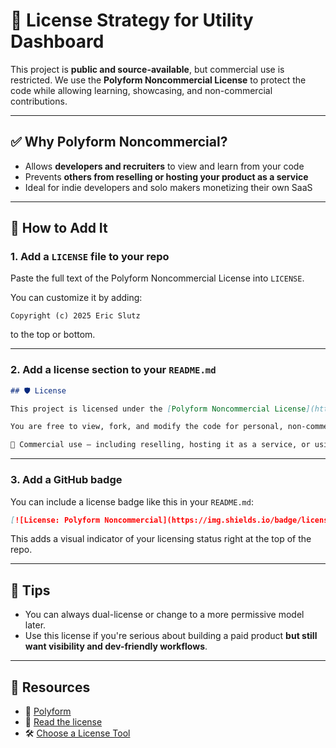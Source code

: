# 📜 License Strategy for Utility Dashboard

This project is **public and source-available**, but commercial use is restricted. We use the **Polyform Noncommercial License** to protect the code while allowing learning, showcasing, and non-commercial contributions.

---

## ✅ Why Polyform Noncommercial?

- Allows **developers and recruiters** to view and learn from your code
- Prevents **others from reselling or hosting your product as a service**
- Ideal for indie developers and solo makers monetizing their own SaaS

---

## 🔧 How to Add It

### 1. Add a `LICENSE` file to your repo

Paste the full text of the Polyform Noncommercial License into `LICENSE`.

You can customize it by adding:

```
Copyright (c) 2025 Eric Slutz
```

to the top or bottom.

---

### 2. Add a license section to your `README.md`

```markdown
## 🛡 License

This project is licensed under the [Polyform Noncommercial License](https://polyformproject.org/licenses/noncommercial/1.0.0/).

You are free to view, fork, and modify the code for personal, non-commercial use.

🚫 Commercial use — including reselling, hosting it as a service, or using it in a paid product — requires a separate license.
```

---

### 3. Add a GitHub badge

You can include a license badge like this in your `README.md`:

```markdown
[![License: Polyform Noncommercial](https://img.shields.io/badge/license-Polyform%20Noncommercial-blue)](https://polyformproject.org/licenses/noncommercial/1.0.0/)
```

This adds a visual indicator of your licensing status right at the top of the repo.

---

## 🧠 Tips

- You can always dual-license or change to a more permissive model later.
- Use this license if you're serious about building a paid product **but still want visibility and dev-friendly workflows**.

---

## 🔗 Resources

- 🔹 [Polyform](https://polyformproject.org)
- 📄 [Read the license](https://polyformproject.org/licenses/noncommercial/1.0.0/)
- 🛠 [Choose a License Tool](https://choosealicense.com/)
